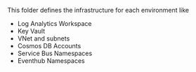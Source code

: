 This folder defines the infrastructure for each environment like
- Log Analytics Workspace
- Key Vault
- VNet and subnets
- Cosmos DB Accounts
- Service Bus Namespaces
- Eventhub Namespaces
  